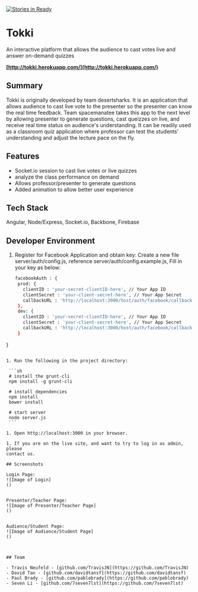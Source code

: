 [![Stories in Ready](https://badge.waffle.io/desertsharks/tokki.png?label=ready&title=Ready)](https://waffle.io/desertsharks/tokki)
# Tokki

 An interactive platform that allows the audience to cast votes live and answer on-demand quizzes

__[http://tokki.herokuapp.com/](http://tokki.herokuapp.com/)__

## Summary

Tokki is originally developed by team desertsharks. It is an application that allows audience to cast live vote to the presenter so the presenter can know the real time feedback. Team spacemanatee
takes this app to the next level by allowing presenter to generate questions, cast queizzes on live, and receive real time status on audience's understanding. It can be readily used as a classroom quiz application where professor can test the students' understanding and adjust the lecture pace on the fly. 

## Features

- Socket.io session to cast live votes or live quizzes
- analyze the class performance on demand
- Allows professor/presenter to generate questions
- Added animation to allow better user experience

## Tech Stack

Angular, Node/Express, Socket.io, Backbone, Firebase

## Developer Environment

1. Register for Facebook Application and obtain key:
   Create a new file server/auth/config.js, reference server/auth/config.example.js,
   Fill in your key as below:
   
   ```sh
   facebookAuth : {
    prod: {
      clientID : 'your-secret-clientID-here', // Your App ID
      clientSecret : 'your-client-secret-here', // Your App Secret
      callbackURL : 'http://localhost:3000/host/auth/facebook/callback'
    },
    dev: {
      clientID : 'your-secret-clientID-here', // Your App ID
      clientSecret : 'your-client-secret-here', // Your App Secret
      callbackURL : 'http://localhost:3000/host/auth/facebook/callback'
    }
  }
   ```

1. Run the following in the project directory:

    ```sh
    # install the grunt-cli
    npm install -g grunt-cli

    # install dependencies
    npm install
    bower install

    # start server
    node server.js
    ```

1. Open http://localhost:3000 in your browser.

1. If you are on the live site, and want to try to log in as admin, please
contact us.

## Screenshots

Login Page:
![Image of Login]
()


Presenter/Teacher Page:
![Image of Presenter/Teacher Page]
()


Audience/Student Page:
![Image of Audience/Student Page]
()



## Team

- Travis Neufeld - [github.com/TravisJN](https://github.com/TravisJN)
- David Tan - [github.com/davidtansf](https://github.com/davidtansf)
- Paul Brady - [github.com/pablobrady](https://github.com/pablobrady)
- Seven Li - [github.com/7seven7lst](https://github.com/7seven7lst)




